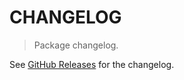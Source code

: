 # CHANGELOG

> Package changelog.

See [GitHub Releases](https://github.com/stdlib-js/iter-do-while-each/releases) for the changelog.